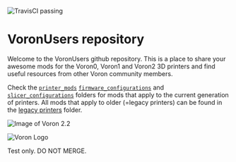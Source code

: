 ![TravisCI passing](https://travis-ci.org/VoronDesign/VoronUsers.svg?branch=master)
# VoronUsers repository

Welcome to the VoronUsers github repository. This is a place to share your awesome mods for the Voron0, Voron1 and Voron2 3D printers and find useful resources from other Voron community members.

Check the [`printer_mods`](./printer_mods) [`firmware_configurations`](./firmware_configurations) and [`slicer_configurations`](./slicer_configurations) folders for mods that apply to 
the current generation of printers. All mods that apply to older (=legacy printers) can be found in the [legacy printers](./legacy_printers) folder.

![Image of Voron 2.2](http://vorondesign.com/images/voron2.4.jpg)

![Voron Logo](http://vorondesign.com/images/voron_design_logo.png)

Test only. DO NOT MERGE.
